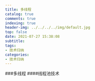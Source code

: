 ```yaml
---
title: 多线程
catalog: true
comments: true
indexing: true
header-img: ../../../../img/default.jpg
top: false
date: 2021-07-27 15:38:08
subtitle:
tags:
- 技术归纳
categories:
- 技术归纳
---
```

###多线程
####线程池技术
````java_holder_method_tree

````